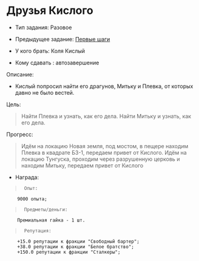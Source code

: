 # Друзья Кислого
 - Тип задания: Разовое
 - Предыдущее задание: [Первые шаги](/quests/all/quests/6/)

 - У кого брать: Коля Кислый
 - Кому сдавать : автозавершение
 
 Описание:
 
 - Кислый попросил найти его драгунов, Митьку и Плевка, от которых давно не было вестей.
 
 Цель:

 > Найти Плевка и узнать, как его дела.
 Найти Митьку и узнать, как его дела.

 Прогресс:

 > Идём на локацию Новая земля, под мостом, в пещере находим Плевка в квадрате Б3-1, передаем привет от Кислого.
 Идём на локацию Тунгуска, проходим через разрушенную церковь и находим Митьку, передаем привет от Кислого

 - Награда:
 
 >		Опыт:
		9000 опыта;

 >		Предметы/деньги:
		Премиальная гайка - 1 шт.

 >		Репутация:
		+15.0 репутации к фракции "Свободный бартер";
		+38.0 репутации к фракции "Белое братство";
		+150.0 репутации к фракции "Сталкеры";

